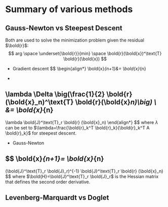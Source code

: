 # Summary of various methods

## Gauss-Newton vs Steepest Descent

Both are used to solve the minimization problem given the residual $\bold{r}$:
$$
arg \space \underset{\bold{r}}{min} \space
\bold{r}(\bold{x})^\text{T} \bold{r}(\bold{x})
$$

* Gradient descent
$$
\begin{align*}
\bold{x}_{n+1}&=
\bold{x}_{n}
-
\lambda \Delta \big(\frac{1}{2} \bold{r}(\bold{x}_n)^\text{T} \bold{r}(\bold{x}_n)\big)
\\ &=
\bold{x}_{n}
-
\lambda \bold{J}^\text{T}_r \bold{r} (\bold{x}_n)
\end{align*}
$$
where $\lambda$ can be set to $\lambda=\frac{\bold{r}_k^T \bold{r}_k}{\bold{r}_k^T A \bold{r}_k}$ for steepest descent.

* Gauss-Newton

$$
\bold{x}_{n+1}=
\bold{x}_{n}
-
(\bold{J}^\text{T}_r \bold{J}_r)^{-1} \bold{J}^\text{T}_r \bold{r} (\bold{x}_n)
$$
where $\bold{H}=\bold{J}^\text{T}_r \bold{J}_r$ is the Hessian matrix that defines the second order derivative.

## Levenberg-Marquardt vs Doglet

